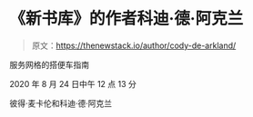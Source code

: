 # 《新书库》的作者科迪·德·阿克兰

> 原文：<https://thenewstack.io/author/cody-de-arkland/>

服务网格的搭便车指南

2020 年 8 月 24 日中午 12 点 13 分

彼得·麦卡伦和科迪·德·阿克兰